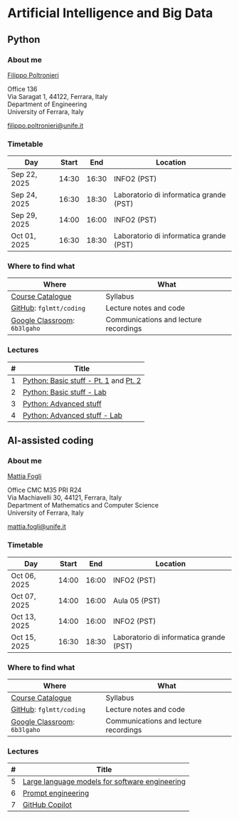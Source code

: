# Artificial Intelligence and Big Data

## Python

### About me

[Filippo Poltronieri](https://docente.unife.it/filippo.poltronieri)

Office 136 \
Via Saragat 1, 44122, Ferrara, Italy \
Department of Engineering \
University of Ferrara, Italy

filippo.poltronieri@unife.it

### Timetable

| Day          | Start | End   | Location                                |
| ------------ | ----- | ----- | --------------------------------------- |
| Sep 22, 2025 | 14:30 | 16:30 | INFO2 (PST)                             |
| Sep 24, 2025 | 16:30 | 18:30 | Laboratorio di informatica grande (PST) |
| Sep 29, 2025 | 14:00 | 16:00 | INFO2 (PST)                             |
| Oct 01, 2025 | 16:30 | 18:30 | Laboratorio di informatica grande (PST) |

### Where to find what

| Where                                                                                                                          | What                                  |
| ------------------------------------------------------------------------------------------------------------------------------ | ------------------------------------- |
| [Course Catalogue](https://unife.coursecatalogue.cineca.it/insegnamenti/2025/51862/2016/9999/10431?coorte=2023&schemaid=12460) | Syllabus                              |
| [GitHub](https://github.com/fglmtt/coding): `fglmtt/coding`                                                                    | Lecture notes and code                |
| [Google Classroom](https://classroom.google.com/c/MjM0MTk2Mjc5MTla?cjc=6b3lgaho): `6b3lgaho`                                   | Communications and lecture recordings |

### Lectures

| #   | Title                                                                                                          |
| --- | -------------------------------------------------------------------------------------------------------------- |
| 1   | [Python: Basic stuff - Pt. 1](lectures/python-basic-stuff-pt1.md) and [Pt. 2](lectures/python-basic-stuff-pt2) |
| 2   | [Python: Basic stuff - Lab](lectures/python-basic-stuff-lab.md)                                                |
| 3   | [Python: Advanced stuff](lectures/python-advanced-stuff.md)                                                    |
| 4   | [Python: Advanced stuff - Lab](lectures/python-advanced-stuff-lab.md)                                          |

## AI-assisted coding

### About me

[Mattia Fogli](https://docente.unife.it/mattia.fogli)

Office CMC M35 PRI R24 \
Via Machiavelli 30, 44121, Ferrara, Italy \
Department of Mathematics and Computer Science \
University of Ferrara, Italy

mattia.fogli@unife.it

### Timetable

| Day          | Start | End   | Location                                |
| ------------ | ----- | ----- | --------------------------------------- |
| Oct 06, 2025 | 14:00 | 16:00 | INFO2 (PST)                             |
| Oct 07, 2025 | 14:00 | 16:00 | Aula 05 (PST)                           |
| Oct 13, 2025 | 14:00 | 16:00 | INFO2 (PST)                             |
| Oct 15, 2025 | 16:30 | 18:30 | Laboratorio di informatica grande (PST) |

### Where to find what

| Where                                                                                                                          | What                                  |
| ------------------------------------------------------------------------------------------------------------------------------ | ------------------------------------- |
| [Course Catalogue](https://unife.coursecatalogue.cineca.it/insegnamenti/2025/51862/2016/9999/10431?coorte=2023&schemaid=12460) | Syllabus                              |
| [GitHub](https://github.com/fglmtt/coding): `fglmtt/coding`                                                                    | Lecture notes and code                |
| [Google Classroom](https://classroom.google.com/c/MjM0MTk2Mjc5MTla?cjc=6b3lgaho): `6b3lgaho`                                   | Communications and lecture recordings |

### Lectures

| #   | Title                                                                                                        |
| --- | ------------------------------------------------------------------------------------------------------------ |
| 5   | [Large language models for software engineering](lectures/large-language-models-for-software-engineering.md) |
| 6   | [Prompt engineering](lectures/prompt-engineering.md)                                                         |
| 7   | [GitHub Copilot](lectures/github-copilot.md)                                                                 |
